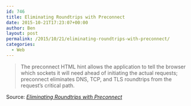 ```yaml
---
id: 746
title: Eliminating Roundtrips with Preconnect
date: 2015-10-21T17:23:07+00:00
author: Ben
layout: post
permalink: /2015/10/21/eliminating-roundtrips-with-preconnect/
categories:
  - Web
---
```

> The preconnect HTML hint allows the application to tell the browser which sockets it will need ahead of initiating the actual requests; preconnect eliminates DNS, TCP, and TLS roundtrips from the request&#8217;s critical path.

Source: _[Eliminating Roundtrips with Preconnect](https://www.igvita.com/2015/08/17/eliminating-roundtrips-with-preconnect/)_